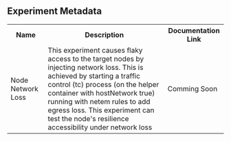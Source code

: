 ## Experiment Metadata

<table>
<tr>
<th> Name </th>
<th> Description </th>
<th> Documentation Link </th>
</tr>
<tr>
 <td> Node Network Loss </td>
 <td> This experiment causes flaky access to the target nodes by injecting network loss. This is achieved by starting a traffic control (tc) process (on the helper container with hostNetwork true) running  with netem rules to add egress loss. This experiment can test the node's resilience accessibility under network loss </td>
 <td>  Comming Soon</td>
 </tr>
</table>
